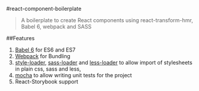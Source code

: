 #react-component-boilerplate

> A boilerplate to create React components using react-transform-hmr, Babel 6, webpack and SASS

##Features

1. [Babel 6](http://babeljs.io/) for ES6 and ES7
1. [Webpack](http://webpack.github.io/) for Bundling
1. [style-loader](https://github.com/webpack/style-loader), [sass-loader](https://github.com/jtangelder/sass-loader) and [less-loader](https://github.com/webpack/less-loader) to allow import of stylesheets in plain css, sass and less,
1. [mocha](https://mochajs.org/) to allow writing unit tests for the project
1. React-Storybook support
